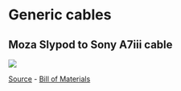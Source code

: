 # Generic cables

## Moza Slypod to Sony A7iii cable
![](moza_sony.png)

[Source](moza_sony.yml) - [Bill of Materials](moza_sony.bom.tsv)

